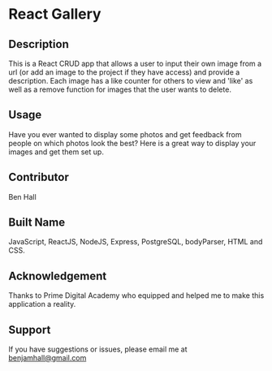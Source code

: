 # React Gallery

## Description

This is a React CRUD app that allows a user to input their own image from a url (or add an image to the project if they have access) and provide a description. Each image has a like counter for others to view and 'like' as well as a remove function for images that the user wants to delete.


## Usage
Have you ever wanted to display some photos and get feedback from people on which photos look the best? Here is a great way to display your images and get them set up. 

## Contributor 
Ben Hall

## Built Name
JavaScript, ReactJS, NodeJS, Express, PostgreSQL, bodyParser, HTML and CSS. 

## Acknowledgement
Thanks to Prime Digital Academy who equipped and helped me to make this application a reality. 

## Support
If you have suggestions or issues, please email me at benjamhall@gmail.com
